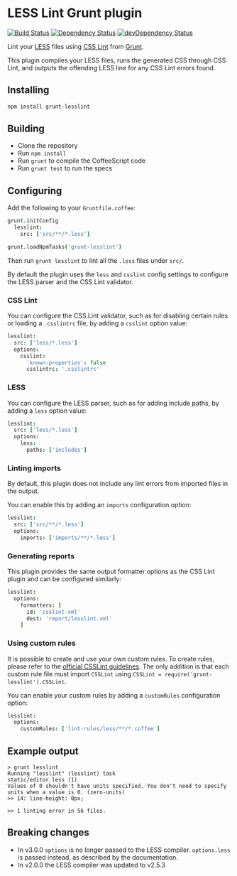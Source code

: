 # LESS Lint Grunt plugin
[![Build Status](https://travis-ci.org/jgable/grunt-lesslint.svg)](https://travis-ci.org/jgable/grunt-lesslint)
[![Dependency Status](https://david-dm.org/jgable/grunt-lesslint.svg)](https://david-dm.org/jgable/grunt-lesslint)
[![devDependency Status](https://david-dm.org/jgable/grunt-lesslint/dev-status.svg)](https://david-dm.org/jgable/grunt-lesslint#info=devDependencies)

Lint your [LESS](http://lesscss.org/) files using
[CSS Lint](http://csslint.net/) from [Grunt](http://gruntjs.com/).

This plugin compiles your LESS files, runs the generated CSS through CSS Lint,
and outputs the offending LESS line for any CSS Lint errors found.

## Installing

```sh
npm install grunt-lesslint
```

## Building
  * Clone the repository
  * Run `npm install`
  * Run `grunt` to compile the CoffeeScript code
  * Run `grunt test` to run the specs

## Configuring

Add the following to your `Gruntfile.coffee`:

```coffeescript
grunt.initConfig
  lesslint:
    src: ['src/**/*.less']

grunt.loadNpmTasks('grunt-lesslint')
```

Then run `grunt lesslint` to lint all the `.less` files under `src/`.

By default the plugin uses the `less` and `csslint` config settings to
configure the LESS parser and the CSS Lint validator.

### CSS Lint

You can configure the CSS Lint validator, such as for disabling certain rules
or loading a `.csslintrc` file, by adding a `csslint` option value:

```coffeescript
lesslint:
  src: ['less/*.less']
  options:
    csslint:
      'known-properties': false
      csslintrc: '.csslintrc'
```

### LESS

You can configure the LESS parser, such as for adding include paths,
by adding a `less` option value:

```coffeescript
lesslint:
  src: ['less/*.less']
  options:
    less:
      paths: ['includes']
```

### Linting imports

By default, this plugin does not include any lint errors from imported files
in the output.

You can enable this by adding an `imports` configuration option:

```coffeescript
lesslint:
  src: ['src/**/*.less']
  options:
    imports: ['imports/**/*.less']
```

### Generating reports

This plugin provides the same output formatter options as the CSS Lint plugin
and can be configured similarly:

```coffeescript
lesslint:
  options:
    formatters: [
      id: 'csslint-xml'
      dest: 'report/lesslint.xml'
    ]
```

### Using custom rules

It is possible to create and use your own custom rules. To create rules, please refer to the [official CSSLint guidelines](https://github.com/CSSLint/csslint/wiki/Working-with-Rules). The only addition is that each custom rule file must import `CSSLint` using `CSSLint = require('grunt-lesslint').CSSLint`.

You can enable your custom rules by adding a `customRules` configuration option:

```coffeescript
lesslint:
  options:
    customRules: ['lint-rules/less/**/*.coffee']
```

## Example output

```
> grunt lesslint
Running "lesslint" (lesslint) task
static/editor.less (1)
Values of 0 shouldn't have units specified. You don't need to specify units when a value is 0. (zero-units)
>> 14: line-height: 0px;

>> 1 linting error in 56 files.
```

## Breaking changes

- In v3.0.0 `options` is no longer passed to the LESS compiler. `options.less` is passed instead, as described by the documentation.
- In v2.0.0 the LESS compiler was updated to v2.5.3

